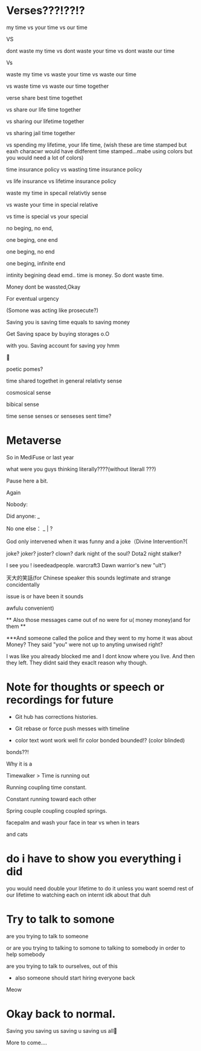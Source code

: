 # Verses???!??!?

my time vs your time vs our time  

VS

dont waste my time vs dont waste your time vs dont waste our time

Vs

waste my time vs waste your time vs waste our time

vs waste time vs waste our time together 

verse share best time togethet

vs share our life time together

vs sharing our lifetime together

vs sharing jail time together

vs spending my lifetime, your life time, (wish these are time stamped but eaxh characwr would have didferent time stamped...mabe using colors but you would need a lot of colors)

time insurance policy vs wasting time insurance policy

vs life insurance vs lifetime insurance policy

waste my time in specail relativtiy sense

vs waste your time in special relative

vs time is special vs your special

no beging, no end, 

one beging, one end

one beging, no end

one beging, infinite end

intinity begining dead emd..
time is money. So dont waste time.

Money dont be wassted,Okay

For eventual urgency 

(Somone was acting like prosecute?)

Saving you is saving time equals to saving money

Get Saving space by buying storages o.O

with you. Saving account for saving yoy hmm

🤑 

poetic pomes? 

time shared togethet in general relativty sense 

cosmosical sense 

bibical sense 

time sense senses or senseses sent time? 


# Metaverse



So in MediFuse or last year



what were you guys thinking literally????(without literall ???)

Pause here a bit. 

Again

Nobody:

Did anyone: _

No one else： _ | ?

God only intervened when it was funny and a joke（Divine Intervention?(

joke? joker? joster? clown? dark night of the soul? Dota2 night stalker? 

I see you ! iseedeadpeople. warcraft3 Dawn warrior's new "ult")

天大的笑話(for Chinese speaker this sounds legtimate and strange concidentally 

issue is or have been it sounds

awfulu convenient)

 ** Also those messages came out of no were for u( money money)and for them **

 ***And someone called the police and they went to my home it was about Money? They said "you" were not up to anyting unwised right? 

I was like you already blocked me and I dont know where you live. And then they left. They didnt said they exaclt reason why though.


# Note for thoughts or speech or recordings for future

 - Git hub has corrections histories. 

 - Git rebase or force push messes with timeline

- color text wont work well fir color bonded bounded!? (color blinded)

bonds??! 

Why it is a

Timewalker > Time is running out 

Running coupling time constant.
 
Constant running toward each other

Spring couple coupling coupled springs.

facepalm and wash your face in tear vs when in tears 
  
and cats 

# do i have to show you everything i did 
you would need double your lifetime to do it
unless you want soemd rest of our lifetime to watching each on internt idk about that duh

# Try to talk to somone

are you trying to talk to someone

or are you trying to talking to somone to talking to somebody in order to help somebody

are you trying to talk to ourselves, out of this

- also someone should start hiring everyone back 

Meow

# Okay back to normal.

Saving you saving us saving u saving us all🎉

More to come....

